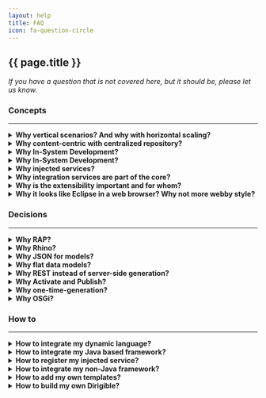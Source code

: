 ```yaml
---
layout: help
title: FAQ
icon: fa-question-circle
---
```


{{ page.title }}
---

*If you have a question that is not covered here, but it should be, please let us know.* 


### **Concepts**
***

<details>
<summary><b>Why vertical scenarios? And why with horizontal scaling?</b></summary>
<br> - Covering end-to-end scenarios including all the application layers from architecture perspective as well as all the development process phases from project management perspective</br>
<br> - All or nothing – partial doesn't count </br>
<br> - Equal runtime instances based on a single content package for simple and reliable management </br>

</details>
<details>
<summary><b>Why content-centric with centralized repository?</b></summary>

<br> - All artifacts are in a single repository </br>
<br> - Operational repository vs SCM repository. During development process is used IO optimized repository. After the code is ready it is committed to SCM - version, inspection and support optimized repository. </br>
<br> - Simple life-cycle management and transport </br>
<br> - Workspace, Sandbox, Public Registry separation based on the development life-cycle phases </br>

</details>
<details>
<summary><b>Why In-System Development?</b></summary>

In-System Development is a programming model used when you work directly on a live system.

<br> - Avoid the side-effects of a simulated (local) environment by working on a live system </br>
<br> - Access to the live data via the same channel which will be used in production</br>
<br> - All the dependencies and integrations are on place as they will be in production </br>
<br> - Shortest development turn-around time </br>
<br> - Short life-cycle management process</br>

</details>
<details>
<summary><b>Why In-System Development?</b></summary>

<br> - Perfect match to Dynamic Applications - built for change</br>
<br> - Can interpret (rather than compile) the execution of tasks</br>
<br> - Existing smooth integration within the web servers</br>
<br> - No restart required</br>
<br> - Java is also supported (javax.tools.*)</br>

</details>
<details>
<summary><b>Why injected services?</b></summary>

<br> - Available out-of-the-box for developers – request, response, datasource, http, storage, wiki, indexer, repository, user, etc.</br>
<br> - Standardized API for cloud developers</br>
<br> - Different language's implementations are possible integrated via the extension point</br>
<br> - Different provider's implementations can be exposed to developers on their cloud</br>

</details>
<details>
<summary><b>Why integration services are part of the core?</b></summary>

<br> - Cloud applications usually are extensions to a packaged software (on-premise or on-demand)</br>
<br> - Re-use of 3-thd party services is very often in this context</br>
<br> - Replication use-case - major scenario for on-premise to on-demand cross-platform applications </br>
<br> - Scheduled jobs as asynchronous activities usually needed</br>
<br> - Semantic separation of integration and orchestration services from the other general purpose services</br>

</details>
<details>
<summary><b>Why is the extensibility important and for whom?</b></summary>

<br> - Software vendor's code vs customer's specific extension's code</br>
<br> - Update and Upgrade issues</br>
<br> - Business agility depends on the process change -ability</br>
<br> - Bilateral extension-points and extensions descriptors</br>

</details>
<details>
<summary><b>Why it looks like Eclipse in a web browser? Why not more webby style?</b></summary>

<br> - Lower barrier for Eclipse developers</br>
<br> - Overall experience comfortable for developers proven for years from on-premise tools</br>
<br> - Using of Workbench API and concepts</br>
<br> - There are some alternatives already available for the „webby“ guys</br>

</details>


### **Decisions**
***
<details>
<summary><b>Why RAP?</b></summary>

<a href="http://eclipse.org/rap/">RAP</a> is an Eclipse framework providing a rendering of the user interface for standard SWT/JFace widgets remotely e.g. in a browser. It brings for us:

<br> - Mature and reliable API to develop against</br>
<br> - Stable framework with great support</br>
<br> - Standard modularization – OSGi, plugins</br>
<br> - Writing mostly in pure Java with all the benefits it brings by itself</br>
<br> - Single sourcing - reuse of existing functionality written as Eclipse plugins</br>
<br> - Possibility to integrate non-Java modules as well (pure client side HTML and JavaScript) via the browser component</br>
<br> - Most productive web framework for more complex use-cases like development environments, administration tools, etc.</br>

</details>
<details>
<summary><b>Why Rhino?</b></summary>

<a href="https://developer.mozilla.org/en-US/docs/Mozilla/Projects/Rhino">Rhino</a> is JavaScript engine written in Java. We use it as default scripting engine because:

<br> - Mature and stable framework</br>
<br> - Supports <a href="http://wiki.commonjs.org/wiki/CommonJS">CommonJS</a> for dynamic loading of modules</br>
<br> - Built-in debugger with simple API</br>
<br> - Possibility to invoke standard Java objects directly </br>

</details>
<details>
<summary><b>Why JSON for models?</b></summary>

<a href="http://www.json.org/">JSON</a> is very simple data exchange format. We have chosen it for the standard format for all the models. For us it is:

<br> - Simple enough and human readable/writable</br>
<br> - Support by mature frameworks for parsing/serializing</br>
<br> - Quite popular and proved in web applications context </br>

</details>
<details>
<summary><b>Why flat data models?</b></summary>

We use entity-relational data model because:

<br> - Proved by many business applications for years</br>
<br> - Straight forward implementation on relational-database</br>
<br> - Easy to understand and use by the developers</br>
<br> - Tools for it are also simple and easy to use </br>

</details>
<details>
<summary><b>Why REST instead of server-side generation?</b></summary>

We leverage the use of REST paradigm for the cloud applications created with the toolkit. There are quite enough reasons for these already well described in blogs related to Web 2.0. For us the strong difference is:

<br> - Clean separation of the data services from the user interface</br>
<br> - Independent development of both including easy mocking</br>
<br> - Possibility of reuse and/or composition of services in different user interfaces</br>
<br> - Possibility of UI-less integration if needed</br>
<br> - Better operation and support </br>

</details>
<details>
<summary><b>Why Activate and Publish?</b></summary>

<br> - Supporting sand-boxing is quite nice feature for developers. It is used during development for quick testing.</br>
<br> - The sand-box is per user and it get ready on "Activation".</br>
<br> - "Publish" transfer the artifacts to the central Registry for productive use - one for all. </br>

</details>
<details>
<summary><b>Why one-time-generation?</b></summary>

<br> - It is enough to boost productivity</br>
<br> - MDA failed, isn't it?</br>

</details>
<details>
<summary><b>Why OSGi?</b></summary>

The only real modularization framework for Java nowadays, isn't it?

</details>




### **How to**
***
<details>
<summary><b>How to integrate my dynamic language?</b></summary>
 
<br> - Have a look at `org.eclipse.dirigible/org.eclipse.dirigible.parent/runtime/org.eclipse.dirigible.runtime.groovy` plugin for runtime integration</br>
<br> - Register your own script executor provider by `org.eclipse.dirigible.runtime.scripting.IScriptExecutorProvider`</br>
<br> - Create your own Apache Velocity based templates for your language and register them using `org.eclipse.dirigible.ide.template.type` extension point </br>   

</details>
<details>
<summary><b>How to integrate my Java based framework?</b></summary>
 
<br> - It is even simpler - wrap it as OSGi plugin (if it isn't already) and add it during the packaging phase as a regular OSGi plugin packaged in a WAR file. </br>
 
</details>
<details>
<summary><b>How to register my injected service?</b></summary>
 
 Once you make the your injected service available as OSGi plugin packaged into your WAR file, you can use the interface `org.eclipse.dirigible.runtime.scripting.IContextService` to register it. Actual configurations should be similar to ones at `org.eclipse.dirigible.runtime.wiki` plugin.
 
</details>
<details>
<summary><b>How to integrate my non-Java framework?</b></summary>
 
 It depends on the particular framework. Usually it is via the "Command" feature. Please, contact us in case of interest.
 
</details>
<details>
<summary><b>How to add my own templates?</b></summary>
 
 Use `org.eclipse.dirigible.ide.template.type` extension point similar as in `org.eclipse.dirigible.ide.template.ui.*` plugins.
 
</details>
<details>
<summary><b>How to build my own Dirigible?</b></summary>
 
 You can choose which plugins to include in your own target platform from the Dirigible update sites:

- [http://dirigible.io/p2/bridge/](http://dirigible.io/p2/bridge/)
- [http://dirigible.io/p2/external/](http://dirigible.io/p2/external/)
- [http://dirigible.io/p2/ide/](http://dirigible.io/p2/ide/)
- [http://dirigible.io/p2/lib/](http://dirigible.io/p2/lib/)
- [http://dirigible.io/p2/repository/](http://dirigible.io/p2/repository/)
- [http://dirigible.io/p2/runtime/](http://dirigible.io/p2/runtime/)
 
</details>

